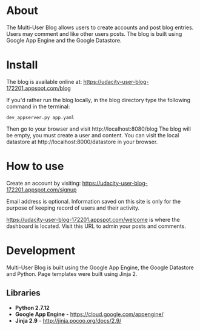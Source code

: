 # About

The Multi-User Blog allows users to create accounts and post blog 
entries.  Users may comment and like other users posts.  The blog 
is built using Google App Engine and the Google Datastore.

# Install

The blog is available online at:
https://udacity-user-blog-172201.appspot.com/blog

If you'd rather run the blog locally, in the blog directory type
the following command in the terminal:
```
dev_appserver.py app.yaml
```

Then go to your browser and visit http://localhost:8080/blog
The blog will be empty, you must create a user and content.
You can visit the local datastore at http://localhost:8000/datastore
in your browser.

# How to use

Create an account by visiting:
https://udacity-user-blog-172201.appspot.com/signup

Email address is optional.  Information saved on this site is only
for the purpose of keeping record of users and their activity.

https://udacity-user-blog-172201.appspot.com/welcome is where
the dashboard is located.  Visit this URL to admin your posts
and comments.

# Development

Multi-User Blog is built using the Google App Engine, the Google
Datastore and Python.  Page templates were built using Jinja 2.

## Libraries

- **Python 2.7.12**
- **Google App Engine** - https://cloud.google.com/appengine/
- **Jinja 2.9** - http://jinja.pocoo.org/docs/2.9/